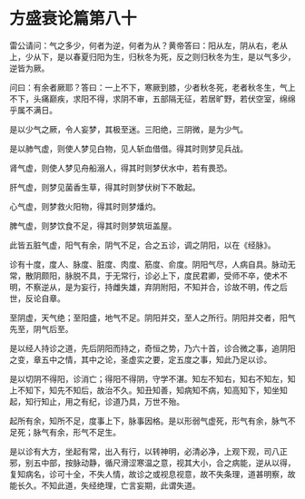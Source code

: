 # 方盛衰论篇第八十



雷公请问：气之多少，何者为逆，何者为从？黄帝答曰：阳从左，阴从右，老从上，少从下，是以春夏归阳为生，归秋冬为死，反之则归秋冬为生，是以气多少，逆皆为厥。


问曰：有余者厥耶？答曰：一上不下，寒厥到膝，少者秋冬死，老者秋冬生，气上不下，头痛巅疾，求阳不得，求阴不审，五部隔无征，若居旷野，若伏空室，绵绵乎属不满日。


是以少气之厥，令人妄梦，其极至迷。三阳绝，三阴微，是为少气。


是以肺气虚，则使人梦见白物，见人斩血借借。得其时则梦见兵战。


肾气虚，则使人梦见舟船溺人，得其时则梦伏水中，若有畏恐。


肝气虚，则梦见菌香生草，得其时则梦伏树下不敢起。


心气虚，则梦救火阳物，得其时则梦燔灼。


脾气虚，则梦饮食不足，得其时则梦筑垣盖屋。


此皆五脏气虚，阳气有余，阴气不足，合之五诊，调之阴阳，以在《经脉》。


诊有十度，度人、脉度、脏度、肉度、筋度、俞度。阴阳气尽，人病自具。脉动无常，散阴颇阳，脉脱不具，于无常行，诊必上下，度民君卿，受师不卒，使术不明，不察逆从，是为妄行，持雌失雄，弃阴附阳，不知并合，诊故不明，传之后世，反论自章。


至阴虚，天气绝；至阳盛，地气不足。阴阳并交，至人之所行。阴阳并交者，阳气先至，阴气后至。


是以经人持诊之道，先后阴阳而持之，奇恒之势，乃六十首，诊合微之事，追阴阳之变，章五中之情，其中之论，圣虚实之要，定五度之事，知此乃足以诊。


是以切阴不得阳，诊消亡；得阳不得阴，守学不湛。知左不知右，知右不知左，知上不知下，知先不知后，故治不久。知丑知善，知病知不病，知高知下，知坐知起，知行知止，用之有纪，诊道乃具，万世不殆。


起所有余，知所不足，度事上下，脉事因格。是以形弱气虚死，形气有余，脉气不足死；脉气有余，形气不足生。


是以诊有大方，坐起有常，出入有行，以转神明，必清必净，上观下观，司八正邪，别五中部，按脉动静，循尺滑涩寒温之意，视其大小，合之病能，逆从以得，复知病名，诊可十全，不失人情，故诊之或视息视意，故不失条理，道甚明察，故能长久。不知此道，失经绝理，亡言妄期，此谓失道。